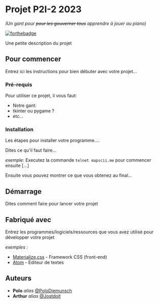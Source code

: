 # Projet P2I-2 2023
_(Un gant pour ~~pour les gouverner tous~~ apprendre à jouer au piano)_

[![forthebadge](https://forthebadge.com/images/badges/works-on-my-machine.svg)](http://forthebadge.com)

Une petite description du projet

## Pour commencer

Entrez ici les instructions pour bien débuter avec votre projet...

### Pré-requis

Pour utiliser ce projet, il vous faut:

- Notre gant: 
- tkinter ou pygame ?
- etc...

### Installation

Les étapes pour installer votre programme....

Dites ce qu'il faut faire...

_exemple_: Executez la commande ``telnet mapscii.me`` pour commencer ensuite [...]


Ensuite vous pouvez montrer ce que vous obtenez au final...

## Démarrage

Dites comment faire pour lancer votre projet

## Fabriqué avec

Entrez les programmes/logiciels/ressources que vous avez utilisé pour développer votre projet

_exemples :_
* [Materialize.css](http://materializecss.com) - Framework CSS (front-end)
* [Atom](https://atom.io/) - Editeur de textes

## Auteurs
* **Polo** _alias_ [@PoloDiemunsch](https://github.com/PoloDiemunsch)
*  **Arthur** _alias_ [@Jostdoit](https://github.com/Jostdoit)
